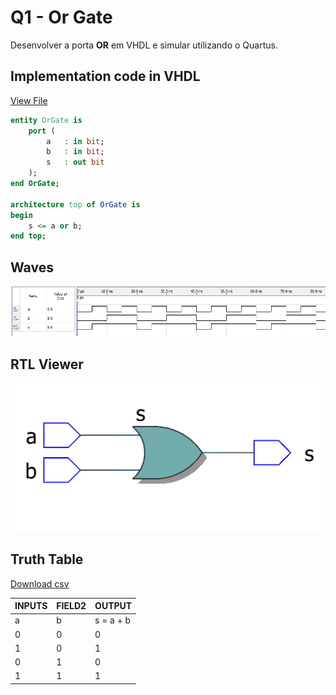 # Q1 - Or Gate

Desenvolver a porta **OR** em VHDL e simular utilizando o Quartus.

## Implementation code in VHDL

[View File](./OrGate.vhd)

```vhdl
entity OrGate is
	port (
		a	: in bit;
		b 	: in bit;
		s	: out bit
	);
end OrGate;

architecture top of OrGate is
begin 
	s <= a or b;
end top;
```

## Waves

![Waves or gate](./assets/out_or_gate.png "Waves or gate")

## RTL Viewer

![RTL Viewer or gate](./assets/RTL_viewer.jpeg "RTL Viewer or gate")

## Truth Table

[Download csv](./assets/truth_table.csv)

|INPUTS|FIELD2|OUTPUT   |
|------|------|---------|
|a     |b     |s = a + b|
|0     |0     |0        |
|1     |0     |1        |
|0     |1     |0        |
|1     |1     |1        |
